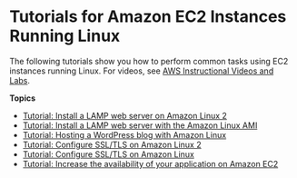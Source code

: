# Tutorials for Amazon EC2 Instances Running Linux<a name="ec2-tutorials"></a>

The following tutorials show you how to perform common tasks using EC2 instances running Linux\. For videos, see [AWS Instructional Videos and Labs](https://aws.amazon.com/training/intro_series/)\.

**Topics**
+ [Tutorial: Install a LAMP web server on Amazon Linux 2](ec2-lamp-amazon-linux-2.md)
+ [Tutorial: Install a LAMP web server with the Amazon Linux AMI](install-LAMP.md)
+ [Tutorial: Hosting a WordPress blog with Amazon Linux](hosting-wordpress.md)
+ [Tutorial: Configure SSL/TLS on Amazon Linux 2](SSL-on-amazon-linux-2.md)
+ [Tutorial: Configure SSL/TLS on Amazon Linux](SSL-on-amazon-linux-ami.md)
+ [Tutorial: Increase the availability of your application on Amazon EC2](ec2-increase-availability.md)